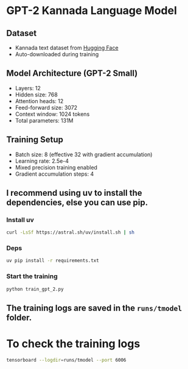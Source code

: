 # GPT-2 Kannada Language Model

## Dataset
- Kannada text dataset from [Hugging Face](https://huggingface.co/Avanthika/language-translation)
- Auto-downloaded during training

## Model Architecture (GPT-2 Small)
- Layers: 12
- Hidden size: 768
- Attention heads: 12
- Feed-forward size: 3072
- Context window: 1024 tokens
- Total parameters: 131M

## Training Setup
- Batch size: 8 (effective 32 with gradient accumulation)
- Learning rate: 2.5e-4
- Mixed precision training enabled
- Gradient accumulation steps: 4

## I recommend using uv to install the dependencies, else you can use pip.
### Install uv
```bash
curl -LsSf https://astral.sh/uv/install.sh | sh
```
### Deps
```bash
uv pip install -r requirements.txt
```
### Start the training
```bash
python train_gpt_2.py
```

## The training logs are saved in the `runs/tmodel` folder.

# To check the training logs
```bash
tensorboard --logdir=runs/tmodel --port 6006
```
